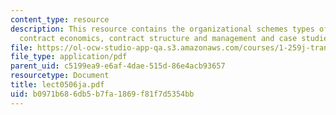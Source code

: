 ```yaml
---
content_type: resource
description: This resource contains the organizational schemes types of transit contracts,
  contract economics, contract structure and management and case studies.
file: https://ol-ocw-studio-app-qa.s3.amazonaws.com/courses/1-259j-transit-management-fall-2006/b0971b686db5b7fa1869f81f7d5354bb_lect0506ja.pdf
file_type: application/pdf
parent_uid: c5199ea9-e6af-4dae-515d-86e4acb93657
resourcetype: Document
title: lect0506ja.pdf
uid: b0971b68-6db5-b7fa-1869-f81f7d5354bb
---
```


